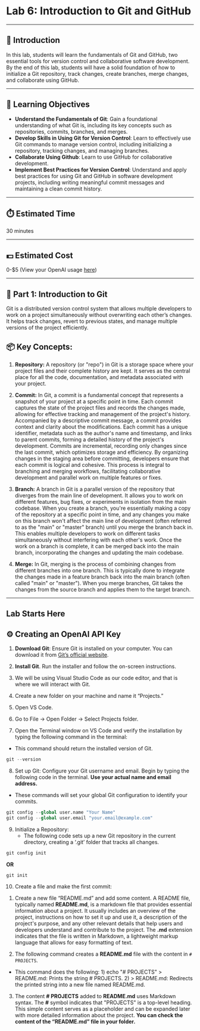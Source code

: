 # Lab 6: Introduction to Git and GitHub

---

## 📘 Introduction

In this lab, students will learn the fundamentals of Git and GitHub, two essential tools for version control and collaborative software development. By the end of this lab, students will have a solid foundation of how to initialize a Git repository, track changes, create branches, merge changes, and collaborate using GitHub. 

---

## 🎯 Learning Objectives

- **Understand the Fundamentals of Git**: Gain a foundational understanding of what Git is, including its key concepts such as repositories, commits, branches, and merges.
- **Develop Skills in Using Git for Version Control**: Learn to effectively use Git commands to manage version control, including initializing a repository, tracking changes, and managing branches.
- **Collaborate Using Github**: Learn to use GitHub for collaborative development. 
- **Implement Best Practices for Version Control**: Understand and apply best practices for using Git and GitHub in software development projects, including writing meaningful commit messages and maintaining a clean commit history.


---

## ⏱️ Estimated Time
30 minutes

---

## 💵 Estimated Cost
0-$5 (View your OpenAI usage [here](https://platform.openai.com/usage))

---

## 🧠 Part 1: Introduction to Git

Git is a distributed version control system that allows multiple developers to work on a project simultaneously without overwriting each other’s changes. It helps track changes, revert to previous states, and manage multiple versions of the project efficiently. 

## 📦 Key Concepts:
1. **Repository:**  A repository (or "repo") in Git is a storage space where your project files and their complete history are kept. It serves as the central place for all the code, documentation, and metadata associated with your project.

2. **Commit:** In Git, a commit is a fundamental concept that represents a snapshot of your project at a specific point in time. Each commit captures the state of the project files and records the changes made, allowing for effective tracking and management of the project's history. Accompanied by a descriptive commit message, a commit provides context and clarity about the modifications. Each commit has a unique identifier, metadata such as the author's name and timestamp, and links to parent commits, forming a detailed history of the project's development. Commits are incremental, recording only changes since the last commit, which optimizes storage and efficiency. By organizing changes in the staging area before committing, developers ensure that each commit is logical and cohesive. This process is integral to branching and merging workflows, facilitating collaborative development and parallel work on multiple features or fixes.

3. **Branch:**  A branch in Git is a parallel version of the repository that diverges from the main line of development. It allows you to work on different features, bug fixes, or experiments in isolation from the main codebase. When you create a branch, you're essentially making a copy of the repository at a specific point in time, and any changes you make on this branch won't affect the main line of development (often referred to as the "main" or "master" branch) until you merge the branch back in. This enables multiple developers to work on different tasks simultaneously without interfering with each other's work. Once the work on a branch is complete, it can be merged back into the main branch, incorporating the changes and updating the main codebase.

4. **Merge:** In Git, merging is the process of combining changes from different branches into one branch. This is typically done to integrate the changes made in a feature branch back into the main branch (often called "main" or "master"). When you merge branches, Git takes the changes from the source branch and applies them to the target branch.

---

## Lab Starts Here

## ⚙️ Creating an OpenAI API Key

1. **Download Git**: Ensure Git is installed on your computer. You can download it from [Git’s official website](https://git-scm.com/).
2. **Install Git**. Run the installer and follow the on-screen instructions.
3. We will be using Visual Studio Code as our code editor, and that is where we will interact with Git.
4. Create a new folder on your machine and name it “Projects.”
5. Open VS Code.
6. Go to File → Open Folder → Select Projects folder.


7. Open the Terminal window on VS Code and verify the installation by typing the following command in the terminal:
- This command should return the installed version of Git. 

```Python
git --version
```

8. Set up Git: Configure your Git username and email. Begin by typing the following code in the terminal. **Use your actual name and email address.**
- These commands will set your global Git configuration to identify your commits.

```Python
git config --global user.name "Your Name"
git config --global user.email "your.email@example.com"
```

9. Initialize a Repository:
   - The following code sets up a new Git repository in the current directory,           creating a ‘.git’ folder that tracks all changes. 

```Python
git config init
```
**OR**

```Python
git init
```

10. Create a file and make the first commit:

1) Create a new file “README.md” and add some content.
A README file, typically named **README.md**, is a markdown file that provides essential information about a project. It usually includes an overview of the project, instructions on how to set it up and use it, a description of the project's purpose, and any other relevant details that help users and developers understand and contribute to the project. The **.md** extension indicates that the file is written in Markdown, a lightweight markup language that allows for easy formatting of text.

2) The following command creates a **README.md** file with the content in `# PROJECTS`.
- This command does the following:
      1) echo "# PROJECTS" > README.md: Prints the string # PROJECTS.
      2) > README.md: Redirects the printed string into a new file named README.md.

3) The content **# PROJECTS** added to **README.md** uses Markdown syntax. The **#** symbol indicates that "PROJECTS" is a top-level heading. This simple content serves as a placeholder and can be expanded later with more detailed information about the project. **You can check the content of the “README.md” file in your folder.**


